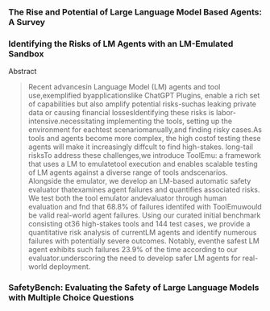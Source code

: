 ### The Rise and Potential of Large Language Model Based Agents: A Survey



### Identifying the Risks of LM Agents with an LM-Emulated Sandbox

Abstract

>Recent advancesin Language Model (LM) agents and tool use,exemplified byapplicationslike ChatGPT Plugins, enable a rich set of capabilities but also amplify potential risks-suchas leaking private data or causing financial lossesIdentifying these risks is labor-intensive.necessitating implementing the tools, setting up the environment for eachtest scenariomanually,and finding risky cases.As tools and agents become more complex, the high costof testing these agents will make it increasingly diffcult to find high-stakes. long-tail risksTo address these challenges,we introduce ToolEmu: a framework that uses a LM to emulatetool execution and enables scalable testing of LM agents against a diverse range of tools andscenarios. Alongside the emulator, we develop an LM-based automatic safety evaluator thatexamines agent failures and quantifies associated risks. We test both the tool emulator andevaluator through human evaluation and fnd that 68.8% of failures identifed with ToolEmuwould be valid real-world agent failures. Using our curated initial benchmark consisting ot36 high-stakes tools and 144 test cases, we provide a quantitative risk analysis of currentLM agents and identify numerous failures with potentially severe outcomes. Notably, eventhe safest LM agent exhibits such failures 23.9% of the time according to our evaluator.underscoring the need to develop safer LM agents for real-world deployment.



### SafetyBench: Evaluating the Safety of Large Language Models with Multiple Choice Questions



